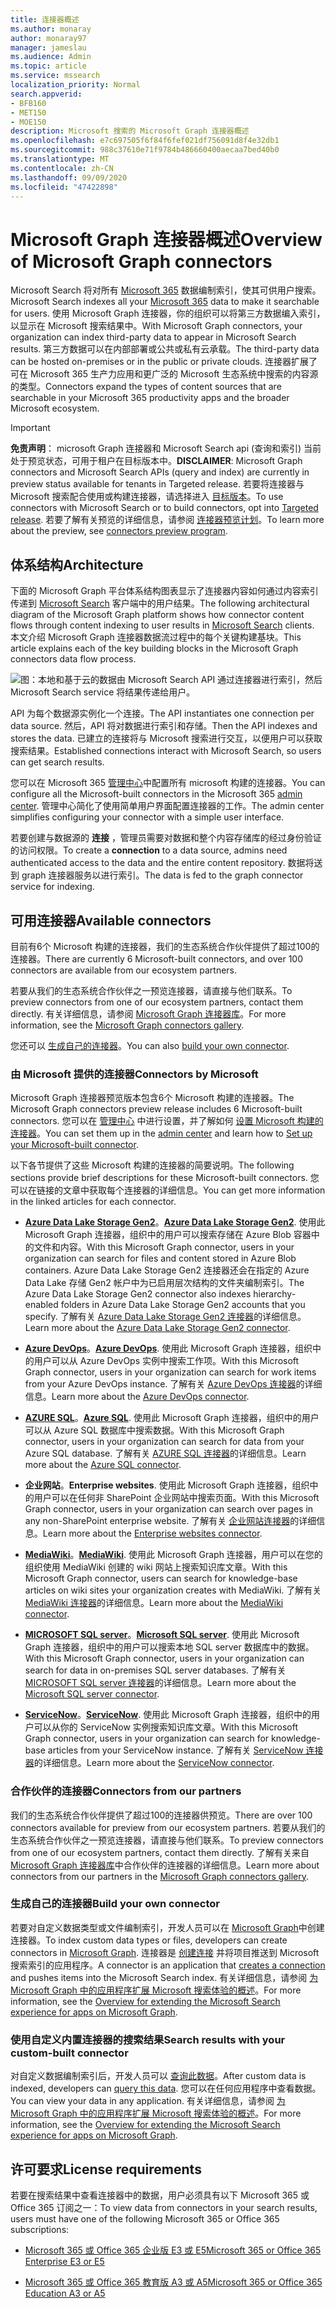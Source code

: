 ```yaml
---
title: 连接器概述
ms.author: monaray
author: monaray97
manager: jameslau
ms.audience: Admin
ms.topic: article
ms.service: mssearch
localization_priority: Normal
search.appverid:
- BFB160
- MET150
- MOE150
description: Microsoft 搜索的 Microsoft Graph 连接器概述
ms.openlocfilehash: e7c697505f6f84f6fef021df756091d8f4e32db1
ms.sourcegitcommit: 988c37610e71f9784b486660400aecaa7bed40b0
ms.translationtype: MT
ms.contentlocale: zh-CN
ms.lasthandoff: 09/09/2020
ms.locfileid: "47422898"
---
```

# <a name="overview-of-microsoft-graph-connectors"></a><span data-ttu-id="0ad22-103">Microsoft Graph 连接器概述</span><span class="sxs-lookup"><span data-stu-id="0ad22-103">Overview of Microsoft Graph connectors</span></span>

<span data-ttu-id="0ad22-104">Microsoft Search 将对所有 [Microsoft 365](https://www.microsoft.com/microsoft-365) 数据编制索引，使其可供用户搜索。</span><span class="sxs-lookup"><span data-stu-id="0ad22-104">Microsoft Search indexes all your [Microsoft 365](https://www.microsoft.com/microsoft-365) data to make it searchable for users.</span></span> <span data-ttu-id="0ad22-105">使用 Microsoft Graph 连接器，你的组织可以将第三方数据编入索引，以显示在 Microsoft 搜索结果中。</span><span class="sxs-lookup"><span data-stu-id="0ad22-105">With Microsoft Graph connectors, your organization can index third-party data to appear in Microsoft Search results.</span></span> <span data-ttu-id="0ad22-106">第三方数据可以在内部部署或公共或私有云承载。</span><span class="sxs-lookup"><span data-stu-id="0ad22-106">The third-party data can be hosted on-premises or in the public or private clouds.</span></span> <span data-ttu-id="0ad22-107">连接器扩展了可在 Microsoft 365 生产力应用和更广泛的 Microsoft 生态系统中搜索的内容源的类型。</span><span class="sxs-lookup"><span data-stu-id="0ad22-107">Connectors expand the types of content sources that are searchable in your Microsoft 365 productivity apps and the broader Microsoft ecosystem.</span></span>

> [!IMPORTANT]
> <span data-ttu-id="0ad22-108">**免责声明**： microsoft Graph 连接器和 Microsoft Search api (查询和索引) 当前处于预览状态，可用于租户在目标版本中。</span><span class="sxs-lookup"><span data-stu-id="0ad22-108">**DISCLAIMER**: Microsoft Graph connectors and Microsoft Search APIs (query and index) are currently in preview status available for tenants in Targeted release.</span></span> <span data-ttu-id="0ad22-109">若要将连接器与 Microsoft 搜索配合使用或构建连接器，请选择进入 [目标版本](https://docs.microsoft.com/office365/admin/manage/release-options-in-office-365?view=o365-worldwide)。</span><span class="sxs-lookup"><span data-stu-id="0ad22-109">To use connectors with Microsoft Search or to build connectors, opt into [Targeted release](https://docs.microsoft.com/office365/admin/manage/release-options-in-office-365?view=o365-worldwide).</span></span> <span data-ttu-id="0ad22-110">若要了解有关预览的详细信息，请参阅 [连接器预览计划](connectors-preview.md)。</span><span class="sxs-lookup"><span data-stu-id="0ad22-110">To learn more about the preview, see [connectors preview program](connectors-preview.md).</span></span>

## <a name="architecture"></a><span data-ttu-id="0ad22-111">体系结构</span><span class="sxs-lookup"><span data-stu-id="0ad22-111">Architecture</span></span>

<span data-ttu-id="0ad22-112">下面的 Microsoft Graph 平台体系结构图表显示了连接器内容如何通过内容索引传递到 [Microsoft Search](https://docs.microsoft.com/microsoftsearch/overview-microsoft-search) 客户端中的用户结果。</span><span class="sxs-lookup"><span data-stu-id="0ad22-112">The following architectural diagram of the Microsoft Graph platform shows how connector content flows through content indexing to user results in [Microsoft Search](https://docs.microsoft.com/microsoftsearch/overview-microsoft-search) clients.</span></span> <span data-ttu-id="0ad22-113">本文介绍 Microsoft Graph 连接器数据流过程中的每个关键构建基块。</span><span class="sxs-lookup"><span data-stu-id="0ad22-113">This article explains each of the key building blocks in the Microsoft Graph connectors data flow process.</span></span>

![图：本地和基于云的数据由 Microsoft Search API 通过连接器进行索引，然后 Microsoft Search service 将结果传递给用户。](media/highlevel-connectors_FINAL.png)

<span data-ttu-id="0ad22-115">API 为每个数据源实例化一个连接。</span><span class="sxs-lookup"><span data-stu-id="0ad22-115">The API instantiates one connection per data source.</span></span> <span data-ttu-id="0ad22-116">然后，API 将对数据进行索引和存储。</span><span class="sxs-lookup"><span data-stu-id="0ad22-116">Then the API indexes and stores the data.</span></span> <span data-ttu-id="0ad22-117">已建立的连接将与 Microsoft 搜索进行交互，以便用户可以获取搜索结果。</span><span class="sxs-lookup"><span data-stu-id="0ad22-117">Established connections interact with Microsoft Search, so users can get search results.</span></span>

<span data-ttu-id="0ad22-118">您可以在 Microsoft 365 [管理中心](https://admin.microsoft.com)中配置所有 microsoft 构建的连接器。</span><span class="sxs-lookup"><span data-stu-id="0ad22-118">You can configure all the Microsoft-built connectors in the Microsoft 365 [admin center](https://admin.microsoft.com).</span></span> <span data-ttu-id="0ad22-119">管理中心简化了使用简单用户界面配置连接器的工作。</span><span class="sxs-lookup"><span data-stu-id="0ad22-119">The admin center simplifies configuring your connector with a simple user interface.</span></span>

<span data-ttu-id="0ad22-120">若要创建与数据源的 **连接** ，管理员需要对数据和整个内容存储库的经过身份验证的访问权限。</span><span class="sxs-lookup"><span data-stu-id="0ad22-120">To create a **connection** to a data source, admins need authenticated access to the data and the entire content repository.</span></span> <span data-ttu-id="0ad22-121">数据将送到 graph 连接器服务以进行索引。</span><span class="sxs-lookup"><span data-stu-id="0ad22-121">The data is fed to the graph connector service for indexing.</span></span>

## <a name="available-connectors"></a><span data-ttu-id="0ad22-122">可用连接器</span><span class="sxs-lookup"><span data-stu-id="0ad22-122">Available connectors</span></span>

<span data-ttu-id="0ad22-123">目前有6个 Microsoft 构建的连接器，我们的生态系统合作伙伴提供了超过100的连接器。</span><span class="sxs-lookup"><span data-stu-id="0ad22-123">There are currently 6 Microsoft-built connectors, and over 100 connectors are available from our ecosystem partners.</span></span>

<span data-ttu-id="0ad22-124">若要从我们的生态系统合作伙伴之一预览连接器，请直接与他们联系。</span><span class="sxs-lookup"><span data-stu-id="0ad22-124">To preview connectors from one of our ecosystem partners, contact them directly.</span></span> <span data-ttu-id="0ad22-125">有关详细信息，请参阅 [Microsoft Graph 连接器库](connectors-gallery.md)。</span><span class="sxs-lookup"><span data-stu-id="0ad22-125">For more information, see the [Microsoft Graph connectors gallery](connectors-gallery.md).</span></span>

<span data-ttu-id="0ad22-126">您还可以 [生成自己的连接器](https://docs.microsoft.com/graph/search-concept-overview)。</span><span class="sxs-lookup"><span data-stu-id="0ad22-126">You can also [build your own connector](https://docs.microsoft.com/graph/search-concept-overview).</span></span>

### <a name="connectors-by-microsoft"></a><span data-ttu-id="0ad22-127">由 Microsoft 提供的连接器</span><span class="sxs-lookup"><span data-stu-id="0ad22-127">Connectors by Microsoft</span></span>

<span data-ttu-id="0ad22-128">Microsoft Graph 连接器预览版本包含6个 Microsoft 构建的连接器。</span><span class="sxs-lookup"><span data-stu-id="0ad22-128">The Microsoft Graph connectors preview release includes 6 Microsoft-built connectors.</span></span> <span data-ttu-id="0ad22-129">您可以在 [管理中心](https://admin.microsoft.com) 中进行设置，并了解如何 [设置 Microsoft 构建的连接器](configure-connector.md)。</span><span class="sxs-lookup"><span data-stu-id="0ad22-129">You can set them up in the [admin center](https://admin.microsoft.com) and learn how to [Set up your Microsoft-built connector](configure-connector.md).</span></span>

<span data-ttu-id="0ad22-130">以下各节提供了这些 Microsoft 构建的连接器的简要说明。</span><span class="sxs-lookup"><span data-stu-id="0ad22-130">The following sections provide brief descriptions for these Microsoft-built connectors.</span></span> <span data-ttu-id="0ad22-131">您可以在链接的文章中获取每个连接器的详细信息。</span><span class="sxs-lookup"><span data-stu-id="0ad22-131">You can get more information in the linked articles for each connector.</span></span>

- <span data-ttu-id="0ad22-132">**[Azure Data Lake Storage Gen2](https://docs.microsoft.com/azure/storage/blobs/data-lake-storage-introduction)**。</span><span class="sxs-lookup"><span data-stu-id="0ad22-132">**[Azure Data Lake Storage Gen2](https://docs.microsoft.com/azure/storage/blobs/data-lake-storage-introduction)**.</span></span> <span data-ttu-id="0ad22-133">使用此 Microsoft Graph 连接器，组织中的用户可以搜索存储在 Azure Blob 容器中的文件和内容。</span><span class="sxs-lookup"><span data-stu-id="0ad22-133">With this Microsoft Graph connector, users in your organization can search for files and content stored in Azure Blob containers.</span></span> <span data-ttu-id="0ad22-134">Azure Data Lake Storage Gen2 连接器还会在指定的 Azure Data Lake 存储 Gen2 帐户中为已启用层次结构的文件夹编制索引。</span><span class="sxs-lookup"><span data-stu-id="0ad22-134">The Azure Data Lake Storage Gen2 connector also indexes hierarchy-enabled folders in Azure Data Lake Storage Gen2 accounts that you specify.</span></span>
<span data-ttu-id="0ad22-135">了解有关 [Azure Data Lake Storage Gen2 连接器](azure-data-lake-connector.md)的详细信息。</span><span class="sxs-lookup"><span data-stu-id="0ad22-135">Learn more about the [Azure Data Lake Storage Gen2 connector](azure-data-lake-connector.md).</span></span>

- <span data-ttu-id="0ad22-136">**[Azure DevOps](https://azure.microsoft.com/services/devops)**。</span><span class="sxs-lookup"><span data-stu-id="0ad22-136">**[Azure DevOps](https://azure.microsoft.com/services/devops)**.</span></span> <span data-ttu-id="0ad22-137">使用此 Microsoft Graph 连接器，组织中的用户可以从 Azure DevOps 实例中搜索工作项。</span><span class="sxs-lookup"><span data-stu-id="0ad22-137">With this Microsoft Graph connector, users in your organization can search for work items from your Azure DevOps instance.</span></span>
<span data-ttu-id="0ad22-138">了解有关 [Azure DevOps 连接器](azure-devops-connector.md)的详细信息。</span><span class="sxs-lookup"><span data-stu-id="0ad22-138">Learn more about the [Azure DevOps connector](azure-devops-connector.md).</span></span>

- <span data-ttu-id="0ad22-139">**[AZURE SQL](https://azure.microsoft.com/services/sql-database)**。</span><span class="sxs-lookup"><span data-stu-id="0ad22-139">**[Azure SQL](https://azure.microsoft.com/services/sql-database)**.</span></span> <span data-ttu-id="0ad22-140">使用此 Microsoft Graph 连接器，组织中的用户可以从 Azure SQL 数据库中搜索数据。</span><span class="sxs-lookup"><span data-stu-id="0ad22-140">With this Microsoft Graph connector, users in your organization can search for data from your Azure SQL database.</span></span>
<span data-ttu-id="0ad22-141">了解有关 [AZURE SQL 连接器](MSSQL-connector.md)的详细信息。</span><span class="sxs-lookup"><span data-stu-id="0ad22-141">Learn more about the [Azure SQL connector](MSSQL-connector.md).</span></span>

- <span data-ttu-id="0ad22-142">**企业网站**。</span><span class="sxs-lookup"><span data-stu-id="0ad22-142">**Enterprise websites**.</span></span> <span data-ttu-id="0ad22-143">使用此 Microsoft Graph 连接器，组织中的用户可以在任何非 SharePoint 企业网站中搜索页面。</span><span class="sxs-lookup"><span data-stu-id="0ad22-143">With this Microsoft Graph connector, users in your organization can search over pages in any non-SharePoint enterprise website.</span></span>
<span data-ttu-id="0ad22-144">了解有关 [企业网站连接器](enterprise-web-connector.md)的详细信息。</span><span class="sxs-lookup"><span data-stu-id="0ad22-144">Learn more about the [Enterprise websites connector](enterprise-web-connector.md).</span></span>

- <span data-ttu-id="0ad22-145">**[MediaWiki](https://www.mediawiki.org/wiki/MediaWiki)**。</span><span class="sxs-lookup"><span data-stu-id="0ad22-145">**[MediaWiki](https://www.mediawiki.org/wiki/MediaWiki)**.</span></span> <span data-ttu-id="0ad22-146">使用此 Microsoft Graph 连接器，用户可以在您的组织使用 MediaWiki 创建的 wiki 网站上搜索知识库文章。</span><span class="sxs-lookup"><span data-stu-id="0ad22-146">With this Microsoft Graph connector, users can search for knowledge-base articles on wiki sites your organization creates with MediaWiki.</span></span>
<span data-ttu-id="0ad22-147">了解有关 [MediaWiki 连接器](mediawiki-connector.md)的详细信息。</span><span class="sxs-lookup"><span data-stu-id="0ad22-147">Learn more about the [MediaWiki connector](mediawiki-connector.md).</span></span>

- <span data-ttu-id="0ad22-148">**[MICROSOFT SQL server](https://www.microsoft.com/sql-server/sql-server-2017)**。</span><span class="sxs-lookup"><span data-stu-id="0ad22-148">**[Microsoft SQL server](https://www.microsoft.com/sql-server/sql-server-2017)**.</span></span> <span data-ttu-id="0ad22-149">使用此 Microsoft Graph 连接器，组织中的用户可以搜索本地 SQL server 数据库中的数据。</span><span class="sxs-lookup"><span data-stu-id="0ad22-149">With this Microsoft Graph connector, users in your organization can search for data in on-premises SQL server databases.</span></span>
<span data-ttu-id="0ad22-150">了解有关 [MICROSOFT SQL server 连接器](MSSQL-connector.md)的详细信息。</span><span class="sxs-lookup"><span data-stu-id="0ad22-150">Learn more about the [Microsoft SQL server connector](MSSQL-connector.md).</span></span>

- <span data-ttu-id="0ad22-151">**[ServiceNow](https://www.servicenow.com)**。</span><span class="sxs-lookup"><span data-stu-id="0ad22-151">**[ServiceNow](https://www.servicenow.com)**.</span></span> <span data-ttu-id="0ad22-152">使用此 Microsoft Graph 连接器，组织中的用户可以从你的 ServiceNow 实例搜索知识库文章。</span><span class="sxs-lookup"><span data-stu-id="0ad22-152">With this Microsoft Graph connector, users in your organization can search for knowledge-base articles from your ServiceNow instance.</span></span>
<span data-ttu-id="0ad22-153">了解有关 [ServiceNow 连接器](servicenow-connector.md)的详细信息。</span><span class="sxs-lookup"><span data-stu-id="0ad22-153">Learn more about the [ServiceNow connector](servicenow-connector.md).</span></span>

### <a name="connectors-from-our-partners"></a><span data-ttu-id="0ad22-154">合作伙伴的连接器</span><span class="sxs-lookup"><span data-stu-id="0ad22-154">Connectors from our partners</span></span>

<span data-ttu-id="0ad22-155">我们的生态系统合作伙伴提供了超过100的连接器供预览。</span><span class="sxs-lookup"><span data-stu-id="0ad22-155">There are over 100 connectors available for preview from our ecosystem partners.</span></span> <span data-ttu-id="0ad22-156">若要从我们的生态系统合作伙伴之一预览连接器，请直接与他们联系。</span><span class="sxs-lookup"><span data-stu-id="0ad22-156">To preview connectors from one of our ecosystem partners, contact them directly.</span></span>
<span data-ttu-id="0ad22-157">了解有关来自 [Microsoft Graph 连接器库](connectors-gallery.md)中合作伙伴的连接器的详细信息。</span><span class="sxs-lookup"><span data-stu-id="0ad22-157">Learn more about connectors from our partners in the [Microsoft Graph connectors gallery](connectors-gallery.md).</span></span>

### <a name="build-your-own-connector"></a><span data-ttu-id="0ad22-158">生成自己的连接器</span><span class="sxs-lookup"><span data-stu-id="0ad22-158">Build your own connector</span></span>

<span data-ttu-id="0ad22-159">若要对自定义数据类型或文件编制索引，开发人员可以在 [Microsoft Graph](https://developer.microsoft.com/graph/)中创建连接器。</span><span class="sxs-lookup"><span data-stu-id="0ad22-159">To index custom data types or files, developers can create connectors in [Microsoft Graph](https://developer.microsoft.com/graph/).</span></span> <span data-ttu-id="0ad22-160">连接器是 [创建连接](https://docs.microsoft.com/graph/search-index-manage-connections) 并将项目推送到 Microsoft 搜索索引的应用程序。</span><span class="sxs-lookup"><span data-stu-id="0ad22-160">A connector is an application that [creates a connection](https://docs.microsoft.com/graph/search-index-manage-connections) and pushes items into the Microsoft Search index.</span></span> <span data-ttu-id="0ad22-161">有关详细信息，请参阅 [为 Microsoft Graph 中的应用程序扩展 Microsoft 搜索体验的概述](https://docs.microsoft.com/graph/search-concept-overview)。</span><span class="sxs-lookup"><span data-stu-id="0ad22-161">For more information, see the [Overview for extending the Microsoft Search experience for apps on Microsoft Graph](https://docs.microsoft.com/graph/search-concept-overview).</span></span>

### <a name="search-results-with-your-custom-built-connector"></a><span data-ttu-id="0ad22-162">使用自定义内置连接器的搜索结果</span><span class="sxs-lookup"><span data-stu-id="0ad22-162">Search results with your custom-built connector</span></span>

<span data-ttu-id="0ad22-163">对自定义数据编制索引后，开发人员可以 [查询此数据](https://docs.microsoft.com/graph/search-concept-custom-types)。</span><span class="sxs-lookup"><span data-stu-id="0ad22-163">After custom data is indexed, developers can [query this data](https://docs.microsoft.com/graph/search-concept-custom-types).</span></span> <span data-ttu-id="0ad22-164">您可以在任何应用程序中查看数据。</span><span class="sxs-lookup"><span data-stu-id="0ad22-164">You can view your data in any application.</span></span> <span data-ttu-id="0ad22-165">有关详细信息，请参阅 [为 Microsoft Graph 中的应用程序扩展 Microsoft 搜索体验的概述](https://docs.microsoft.com/graph/search-concept-overview)。</span><span class="sxs-lookup"><span data-stu-id="0ad22-165">For more information, see the [Overview for extending the Microsoft Search experience for apps on Microsoft Graph](https://docs.microsoft.com/graph/search-concept-overview).</span></span>

## <a name="license-requirements"></a><span data-ttu-id="0ad22-166">许可要求</span><span class="sxs-lookup"><span data-stu-id="0ad22-166">License requirements</span></span>

<span data-ttu-id="0ad22-167">若要在搜索结果中查看连接器中的数据，用户必须具有以下 Microsoft 365 或 Office 365 订阅之一：</span><span class="sxs-lookup"><span data-stu-id="0ad22-167">To view data from connectors in your search results, users must have one of the following Microsoft 365 or Office 365 subscriptions:</span></span>

- [<span data-ttu-id="0ad22-168">Microsoft 365 或 Office 365 企业版 E3 或 E5</span><span class="sxs-lookup"><span data-stu-id="0ad22-168">Microsoft 365 or Office 365 Enterprise E3 or E5</span></span>](https://www.microsoft.com/microsoft-365/compare-all-microsoft-365-plans)

- [<span data-ttu-id="0ad22-169">Microsoft 365 或 Office 365 教育版 A3 或 A5</span><span class="sxs-lookup"><span data-stu-id="0ad22-169">Microsoft 365 or Office 365 Education A3 or A5</span></span>](https://www.microsoft.com/microsoft-365/academic/compare-office-365-education-plans?activetab=tab:primaryr1)
